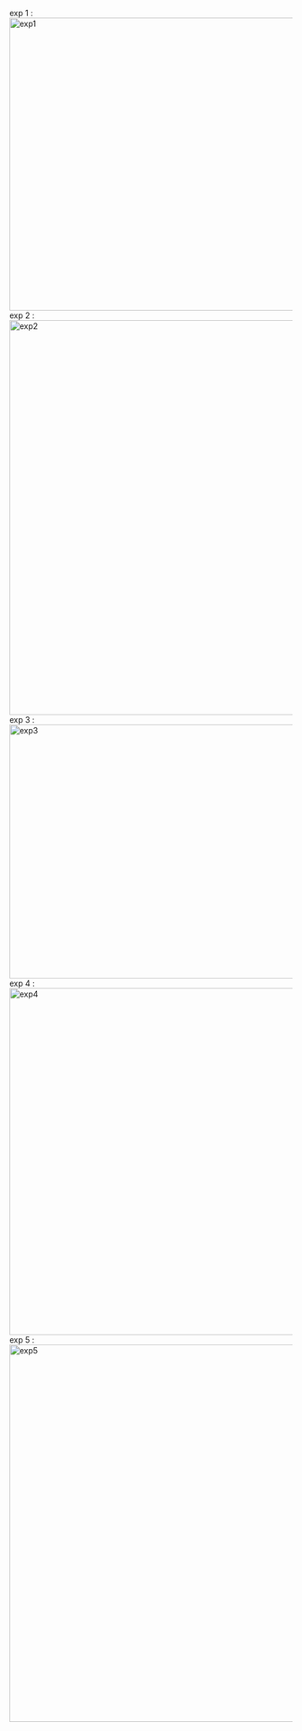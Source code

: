 exp 1 :  <img width="630" height="520" alt="exp1" src="https://github.com/user-attachments/assets/89c6d188-fa3b-4594-bcf2-804e9853e442" />
exp 2 :  <img width="1365" height="701" alt="exp2" src="https://github.com/user-attachments/assets/c4388576-5a61-4f0e-b643-24aeb1d00500" />
exp 3 :  <img width="798" height="451" alt="exp3" src="https://github.com/user-attachments/assets/b72594fe-7668-4471-816c-8056b99b5c56" />
exp 4 :  <img width="767" height="616" alt="exp4" src="https://github.com/user-attachments/assets/6b174f08-a349-4a94-9d64-76a3379786d8" />
exp 5 :  <img width="967" height="670" alt="exp5" src="https://github.com/user-attachments/assets/c45ebe70-0f45-4394-99cc-e896e3a66f76" />
